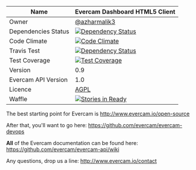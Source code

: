 | Name   | Evercam Dashboard HTML5 Client   |
| --- | --- |
| Owner   | [@azharmalik3](https://github.com/Azharmailk3)   |
| Dependencies Status   | [![Dependency Status](https://gemnasium.com/evercam/evercam-dashboard.svg)](https://gemnasium.com/evercam/evercam-dashboard)  |
| Code Climate   | [![Code Climate](https://codeclimate.com/github/evercam/evercam-dashboard/badges/gpa.svg)](https://codeclimate.com/github/evercam/evercam-dashboard)   |
| Travis Test   | [![Dependency Status](https://travis-ci.org/evercam/evercam-dashboard.svg?branch=master)](https://travis-ci.org/evercam/evercam-dashboard)   |
| Test Coverage  | [![Test Coverage](https://codeclimate.com/github/evercam/evercam-dashboard/badges/coverage.svg)](https://codeclimate.com/github/evercam/evercam-dashboard)   |
| Version  | 0.9  |
| Evercam API Version  | 1.0  |
| Licence | [AGPL](https://tldrlegal.com/license/gnu-affero-general-public-license-v3-%28agpl-3.0%29) |
| Waffle  | [![Stories in Ready](https://badge.waffle.io/evercam/evercam-dashboard.png?label=ready&title=Ready)](https://waffle.io/evercam/evercam-dashboard) |




The best starting point for Evercam is http://www.evercam.io/open-source

After that, you'll want to go here: https://github.com/evercam/evercam-devops

**All** of the Evercam documentation can be found here: https://github.com/evercam/evercam-api/wiki

Any questions, drop us a line: http://www.evercam.io/contact


